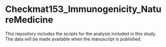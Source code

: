 # Checkmat153_Immunogenicity_NatureMedicine
This repository includes the scripts for the analysis included in this study. The data will be made available when the manuscript is published. 
